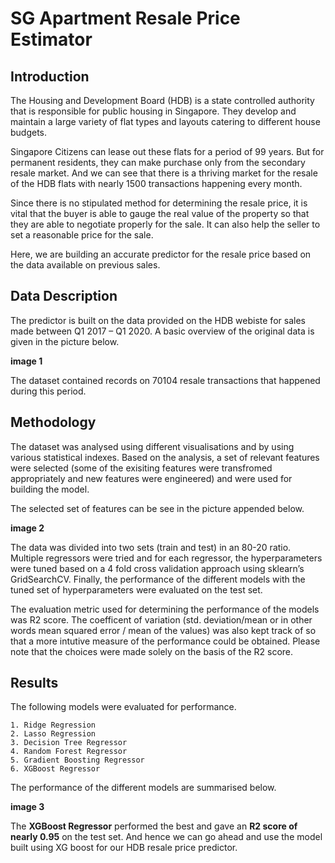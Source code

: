 # SG Apartment Resale Price Estimator

## Introduction

The Housing and Development Board (HDB) is a state controlled authority that is responsible for public housing in Singapore. They develop and maintain a large variety of flat types and layouts catering to different house budgets. 

Singapore Citizens can lease out these flats for a period of 99 years. But for permanent residents, they can make purchase only from the secondary resale market. And we can see that there is a thriving market for the resale of the HDB flats with nearly 1500 transactions happening every month.

Since there is no stipulated method for determining the resale price, it is vital that the buyer is able to gauge the real value of the property so that they are able to negotiate properly for the sale. It can also help the seller to set a reasonable price for the sale.

Here, we are building an accurate predictor for the resale price based on the data available on previous sales.

## Data Description

The predictor is built on the data provided on the HDB webiste for sales made between Q1 2017 – Q1 2020. A basic overview of the original data is given in the picture below.

**image 1**

The dataset contained records on 70104 resale transactions that happened during this period.

## Methodology

The dataset was analysed using different visualisations and by using various statistical indexes. Based on the analysis, a set of relevant features were selected (some of the exisiting features were transfromed appropriately and new features were engineered) and were used for building the model.

The selected set of features can be see in the picture appended below.

**image 2**

The data was divided into two sets (train and test) in an 80-20 ratio. Multiple regressors were tried and for each regressor, the hyperparameters were tuned based on a 4 fold cross validation approach using sklearn’s GridSearchCV. Finally, the performance of the different models with the tuned set of hyperparameters were evaluated on the test set.

The evaluation metric used for determining the performance of the models was R2 score. The coefficent of variation (std. deviation/mean or in other words mean squared error / mean of the values) was also kept track of so that a more intutive measure of the performance could be obtained. Please note that the choices were made solely on the basis of the R2 score.

## Results

The following models were evaluated for performance.

    1. Ridge Regression
    2. Lasso Regression
    3. Decision Tree Regressor
    4. Random Forest Regressor
    5. Gradient Boosting Regressor
    6. XGBoost Regressor

The performance of the different models are summarised below.

**image 3**

The **XGBoost Regressor** performed the best and gave an **R2 score of nearly 0.95** on the test set. And hence we can go ahead and use the model built using XG boost for our HDB resale price predictor.
